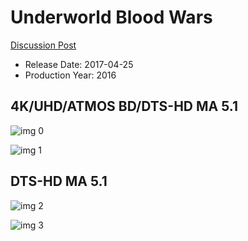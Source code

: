 # Underworld Blood Wars

[Discussion Post](https://www.avsforum.com/threads/bass-eq-for-filtered-movies.2995212/post-56612560)

* Release Date: 2017-04-25
* Production Year: 2016

## 4K/UHD/ATMOS BD/DTS-HD MA 5.1

![img 0](https://i.imgur.com/JaUKF6I.jpg)

![img 1](https://i.imgur.com/wBIVJfu.jpg)

## DTS-HD MA 5.1

![img 2](https://i.imgur.com/ht1Ifrc.jpg)

![img 3](https://i.imgur.com/Tu9vLv7.png)


